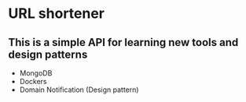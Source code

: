 # URL shortener

## This is a simple API for learning new tools and design patterns


- MongoDB
- Dockers
- Domain Notification (Design pattern)
